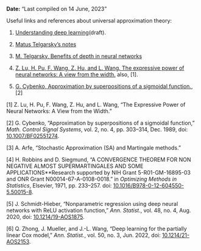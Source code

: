 **Date:** “Last compiled on 14 June, 2023”

Useful links and references about universal approximation theory:

1.  [Understanding deep
    learning](https://udlbook.github.io/udlbook/)(draft).

2.  [Matus Telgarsky’s notes](https://mjt.cs.illinois.edu/dlt/two.pdf)

3.  [M. Telgarsky, Benefits of depth in neural
    networks](http://proceedings.mlr.press/v49/telgarsky16.pdf)

4.  [Z. Lu, H. Pu, F. Wang, Z. Hu, and L. Wang. The expressive power of
    neural networks: A view from the
    width.](https://proceedings.neurips.cc/paper_files/paper/2017/file/32cbf687880eb1674a07bf717761dd3a-Paper.pdf)
    also, \[1\].

5.  [G. Cybenko, Approximation by superpositions of a sigmoidal
    function.](https://link.springer.com/article/10.1007/bf02551274),
    \[2\]

<div id="refs" class="references csl-bib-body">

<div id="ref-luExpressivePowerNeural" class="csl-entry">

<span class="csl-left-margin">\[1\] </span><span
class="csl-right-inline">Z. Lu, H. Pu, F. Wang, Z. Hu, and L. Wang, “The
Expressive Power of Neural Networks: A View from the Width.”</span>

</div>

<div id="ref-cybenkoApproximationSuperpositionsSigmoidal1989"
class="csl-entry">

<span class="csl-left-margin">\[2\] </span><span
class="csl-right-inline">G. Cybenko, “Approximation by superpositions of
a sigmoidal function,” *Math. Control Signal Systems*, vol. 2, no. 4,
pp. 303–314, Dec. 1989, doi:
[10.1007/BF02551274](https://doi.org/10.1007/BF02551274).</span>

</div>

<div id="ref-arfeStochasticApproximationSA" class="csl-entry">

<span class="csl-left-margin">\[3\] </span><span
class="csl-right-inline">A. Arfe, “Stochastic Approximation (SA) and
Martingale methods.”</span>

</div>

<div id="ref-robbinsCONVERGENCETHEOREMNON1971" class="csl-entry">

<span class="csl-left-margin">\[4\] </span><span
class="csl-right-inline">H. Robbins and D. Siegmund, “A CONVERGENCE
THEOREM FOR NON NEGATIVE ALMOST SUPERMARTINGALES AND SOME
APPLICATIONS\*\*Research supported by NIH Grant 5-R01-GM-16895-03 and
ONR Grant N00014-67-A-0108-0018.” in *Optimizing Methods in Statistics*,
Elsevier, 1971, pp. 233–257. doi:
[10.1016/B978-0-12-604550-5.50015-8](https://doi.org/10.1016/B978-0-12-604550-5.50015-8).</span>

</div>

<div id="ref-schmidt-hieberNonparametricRegressionUsing2020"
class="csl-entry">

<span class="csl-left-margin">\[5\] </span><span
class="csl-right-inline">J. Schmidt-Hieber, “Nonparametric regression
using deep neural networks with ReLU activation function,” *Ann.
Statist.*, vol. 48, no. 4, Aug. 2020, doi:
[10.1214/19-AOS1875](https://doi.org/10.1214/19-AOS1875).</span>

</div>

<div id="ref-zhongDeepLearningPartially2022" class="csl-entry">

<span class="csl-left-margin">\[6\] </span><span
class="csl-right-inline">Q. Zhong, J. Mueller, and J.-L. Wang, “Deep
learning for the partially linear Cox model,” *Ann. Statist.*, vol. 50,
no. 3, Jun. 2022, doi:
[10.1214/21-AOS2153](https://doi.org/10.1214/21-AOS2153).</span>

</div>

</div>
